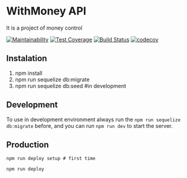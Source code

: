 # WithMoney API

It is a project of money control

[![Maintainability](https://api.codeclimate.com/v1/badges/a4125a26d0c9b7019652/maintainability)](https://codeclimate.com/github/davidcostadev/api-withmoney/maintainability)
[![Test Coverage](https://api.codeclimate.com/v1/badges/a4125a26d0c9b7019652/test_coverage)](https://codeclimate.com/github/davidcostadev/api-withmoney/test_coverage)
[![Build Status](https://travis-ci.org/davidcostadev/api-withmoney.svg?branch=master)](https://travis-ci.org/davidcostadev/api-withmoney)
[![codecov](https://codecov.io/gh/davidcostadev/api-withmoney/branch/master/graph/badge.svg)](https://codecov.io/gh/davidcostadev/api-withmoney)

## Instalation

1. npm install
2. npm run sequelize db:migrate
3. npm run sequelize db:seed #in development

## Development

To use in development environment always run the `npm run sequelize db:migrate` before, and you can
run `npm run dev` to start the server.

## Production

`npm run deploy setup # first time`

`npm run deploy`
